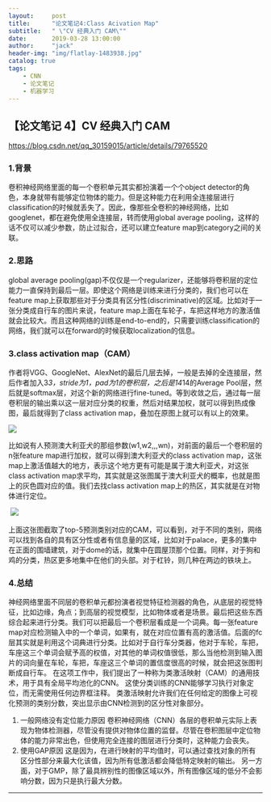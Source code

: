 ```yaml
---
layout:     post
title:      "论文笔记4:Class Acivation Map"
subtitle:   " \"CV 经典入门 CAM\""
date:       2019-03-28 13:00:00
author:     "jack"
header-img: "img/flatlay-1483938.jpg"
catalog: true
tags:
    - CNN
    - 论文笔记
    - 机器学习
---
```


## 【论文笔记 4】CV 经典入门 CAM

<https://blog.csdn.net/qq_30159015/article/details/79765520>

### 1.背景

卷积神经网络里面的每一个卷积单元其实都扮演着一个个object detector的角色，本身就带有能够定位物体的能力。但是这种能力在利用全连接层进行classification的时候就丢失了。因此，像那些全卷积的神经网络，比如googlenet，都在避免使用全连接层，转而使用global average pooling，这样的话不仅可以减少参数，防止过拟合，还可以建立feature map到category之间的关联。

### 2.思路

global average pooling(gap)不仅仅是一个regularizer，还能够将卷积层的定位能力一直保持到最后一层。即使这个网络是训练来进行分类的，我们也可以在feature map上获取那些对于分类具有区分性(discriminative)的区域。比如对于一张分类成自行车的图片来说，feature map上面在车轮子，车把这样地方的激活值就会比较大。而且这种网络的训练是end-to-end的，只需要训练classification的网络，我们就可以在forward的时候获取localization的信息。

### 3.class activation map（CAM）

作者将VGG、GoogleNet、AlexNet的最后几层去掉，一般是去掉的全连接层，然后作者加入3*3，stride为1，pad为1的卷积层，之后是14*14的Average Pool层，然后就是softmax层，对这个新的网络进行fine-tuned。等到收敛之后，通过每一层卷积层的输出乘以这一层对应分类的权重，然后对结果加权，就可以得到热成像图，最后就得到了class activation map，叠加在原图上就可以有以上的效果。

![](https://ws1.sinaimg.cn/large/007bgNxTly1g1hmik7lm5j30rv0e10xx.jpg)



比如说有人预测澳大利亚犬的那组参数(w1,w2,,,wn)，对前面的最后一个卷积层的n张feature map进行加权，就可以得到澳大利亚犬的class activation map，这张map上激活值越大的地方，表示这个地方更有可能是属于澳大利亚犬，对这张class activation map求平均，其实就是这张图属于澳大利亚犬的概率，也就是图上的灰色圆对应的值。我们去找class activation map上的热区，其实就是在对物体进行定位。

​                   ![](https://ws1.sinaimg.cn/large/007bgNxTly1g1hmj7e49tj30d408l45x.jpg)

上面这张图截取了top-5预测类别对应的CAM，可以看到，对于不同的类别，网络可以找到各自的具有区分性或者有信息量的区域，比如对于palace，更多的集中在正面的围墙建筑，对于dome的话，就集中在圆屋顶那个位置。同样，对于狗和鸡的分类，热区更多地集中在他们的头部。对于杠铃，则几种在两边的铁块上。

### 4.总结

神经网络里面不同层的卷积单元都扮演者视觉特征检测器的角色，从底层的视觉特征，比如边缘，角点；到高层的视觉模型，比如物体或者是场景。最后把这些东西综合起来进行分类。我们可以把最后一个卷积层看成是一个词典。每一张feature map对应检测输入中的一个单词，如果有，就在对应位置有高的激活值。后面的fc层其实就是利用这个词典进行分类。比如对于自行车分类器，他对于车轮，车把，车座这三个单词会赋予高的权值，对其他的单词权值很低，那么当他检测到输入图片的词向量在车轮，车把，车座这三个单词的置信度很高的时候，就会把这张图判断成自行车。
在这项工作中，我们提出了一种称为类激活映射（CAM）的通用技术，用于具有全局平均池化的CNN。 这使分类训练的CNN能够学习执行对象定位，而无需使用任何边界框注释。 类激活映射允许我们在任何给定的图像上可视化预测的类别分数，突出显示由CNN检测到的区分性对象部分。 

1. 一般网络没有定位能力原因
   卷积神经网络（CNN）各层的卷积单元实际上表现为物体检测器，尽管没有提供对物体位置的监督。尽管在卷积图层中定位物体的能力非常出色，但使用完全连接的图层进行分类时，这种能力会丧失。
2. 使用GAP原因
   这是因为，在进行映射的平均值时，可以通过查找对象的所有区分性部分来最大化该值，因为所有低激活都会降低特定映射的输出。 另一方面，对于GMP，除了最具辨别性的图像区域以外，所有图像区域的低分不会影响分数，因为只是执行最大分数。

------